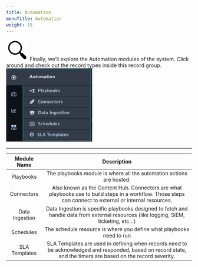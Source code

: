 ```yaml
---
title: Automation
menuTitle: Automation
weight: 15
---
```


![search_icon](mag_glass.svg)
Finally, we’ll explore the Automation modules of the system. Click around and check out the record types inside this record group.
![](automation.png)

---

|  Module Name   |                                                                          Description                                                                           |
|:--------------:|:--------------------------------------------------------------------------------------------------------------------------------------------------------------:|
|   Playbooks	   |                                              The playbooks module is where all the automation actions are hosted.                                              |
|  Connectors	   |   Also known as the Content Hub. Connectors are what playbooks use to build steps in a workflow. Those steps can connect to external or internal resources.    |
| Data Ingestion |              Data Ingestion is specific playbooks designed to fetch and handle data from external resources (like logging, SIEM, ticketing, etc…)              |
|   Schedules    |                                              The schedule resource is where you define what playbooks need to run                                              |
| SLA Templates  | SLA Templates are used in defining when records need to be acknowledged and responded, based on record state, and the timers are based on the record severity. |
